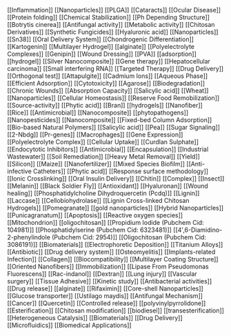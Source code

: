 [[Inflammation]]
[[Nanoparticles]]
[[PLGA]]
[[Cataracts]]
[[Ocular Disease]]
[[Protein folding]]
[[Chemical Stabilization]]
[[Ph Depending Structure]]
[[Botrytis cinerea]]
[[Antifungal activity]]
[[Metabolic activity]]
[[Chitosan Derivatives]]
[[Synthetic Fungicides]]
[[Hyaluronic acid]]
[[Nanoparticles]]
[[Sn38]]
[[Oral Delivery System]]
[[Chondrogenic Differentiation]]
[[Kartogenin]]
[[Multilayer Hydrogel]]
[[alginate]]
[[Polyelectrolyte Complexes]]
[[Genipin]]
[[Wound Dressing]]
[[PVA]]
[[adsorption]]
[[hydrogel]]
[[Silver Nanocomposite]]
[[Gene therapy]]
[[Hepatocellular carcinoma]]
[[Small interfering RNA]]
[[Targeted Therapy]]
[[Drug Delivery]]
[[Orthogonal test]]
[[Attapulgite]]
[[Cadmium Ions]]
[[Aqueous Phase]]
[[Efficient Adsorption]]
[[Cytotoxicity]]
[[Agarose]]
[[Biodegradation]]
[[Chronic Wounds]]
[[Absorption Capacity]]
[[Salicylic acid]]
[[Wheat]]
[[Nanoparticles]]
[[Cellular Homeostasis]]
[[Reserve Food Remobilization]]
[[Source-activity]]
[[Phytic acid]]
[[Bran]]
[[hydrogels]]
[[Nanofiber]]
[[Rice]]
[[Antimicrobial]]
[[Nanocomposite]]
[[phytopathogens]]
[[Nanopesticides]]
[[Nanocomposite]]
[[Fixed-bed Column Adsorption]]
[[Bio-based Natural Polymers]]
[[Salicylic acid]]
[[Pea]]
[[Sugar Signaling]]
[[2-Nbdg]]
[[Pr-genes]]
[[Macrophages]]
[[Gene Expression]]
[[Polyelectrolyte Complex]]
[[Cellular Uptake]]
[[Curdlan Sulphate]]
[[Endocytotic Inhibitors]]
[[Antimicrobial]]
[[Encapsulation]]
[[Industrial Wastewater]]
[[Soil Remediation]]
[[Heavy Metal Removal]]
[[Yield]]
[[Silicon]]
[[Maize]]
[[Nanofertilizer]]
[[Mixed Species Biofilm]]
[[Anti-infective Catheters]]
[[Phytic acid]]
[[Response surface methodology]]
[[Ionic Crosslinking]]
[[Oral Insulin Delivery]]
[[Chitin]]
[[Complex]]
[[Insect]]
[[Melanin]]
[[Black Soldier Fly]]
[[Antioxidant]]
[[Hyaluronan]]
[[Wound healing]]
[[Phosphatidylcholine Dihydroquercetin (Pcdq)]]
[[Lignin]]
[[Laccase]]
[[Cellobiohydrolase]]
[[Lignin Cross-linked Chitosan Hydrogels]]
[[Pomegranate]]
[[gold nanoparticles]]
[[Hybrid Nanoparticles]]
[[Punicagranatum]]
[[Apoptosis]]
[[Reactive oxygen species]]
[[Mitochondrion]]
[[oligochitosan]]
[[Propidium Iodide (Pubchem Cid: 104981)]]
[[Phosphatidylserine (Pubchem Cid: 6323481)]]
[[4',6-Diamidino-2-phenylindole (Pubchem Cid: 2954)]]
[[Oligochitosan (Pubchem Cid: 3086191)]]
[[Biomaterials]]
[[Electrophoretic Deposition]]
[[Titanium Alloys]]
[[Antibiotic]]
[[Drug delivery system]]
[[Osteomyelitis]]
[[Implants-related Infection]]
[[Collagen]]
[[Biocompatibility]]
[[Multilayer Coating Structure]]
[[Oriented Nanofibers]]
[[Immobilization]]
[[Lipase From Pseudomonas Fluorescens]]
[[Rac-indanol]]
[[Dextran]]
[[Lung injury]]
[[Vascular surgery]]
[[Tissue Adhesive]]
[[Kinetic study]]
[[Antibacterial activities]]
[[Drug release]]
[[alginate]]
[[Rifaximin]]
[[Core-shell Nanoparticles]]
[[Glucose transporter]]
[[Ustilago maydis]]
[[Antifungal Mechanism]]
[[Cancer]]
[[Quercetin]]
[[Controlled release]]
[[polyvinylpyrrolidone]]
[[Esterification]]
[[Chitosan modification]]
[[biodiesel]]
[[transesterification]]
[[Heterogeneous Catalysis]]
[[Biomaterials]]
[[Drug Delivery]]
[[Microfluidics]]
[[Biomedical Applications]]
